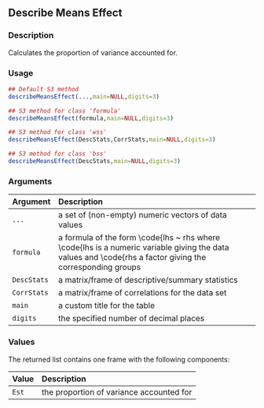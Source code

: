 ## Describe Means Effect

### Description

Calculates the proportion of variance accounted for.

### Usage

```r
## Default S3 method
describeMeansEffect(...,main=NULL,digits=3)

## S3 method for class 'formula'
describeMeansEffect(formula,main=NULL,digits=3)

## S3 method for class 'wss'
describeMeansEffect(DescStats,CorrStats,main=NULL,digits=3)

## S3 method for class 'bss'
describeMeansEffect(DescStats,main=NULL,digits=3)
```

### Arguments

Argument | Description
:-- | :--
```...``` | a set of (non-empty) numeric vectors of data values
```formula``` | a formula of the form \code{lhs ~ rhs where \code{lhs is a numeric variable giving the data values and \code{rhs a factor giving the corresponding groups
```DescStats``` | a matrix/frame of descriptive/summary statistics
```CorrStats``` | a matrix/frame of correlations for the data set
```main``` | a custom title for the table
```digits``` | the specified number of decimal places

### Values

The returned list contains one frame with the following components:

Value | Description
:-- | :--
```Est``` | the proportion of variance accounted for
